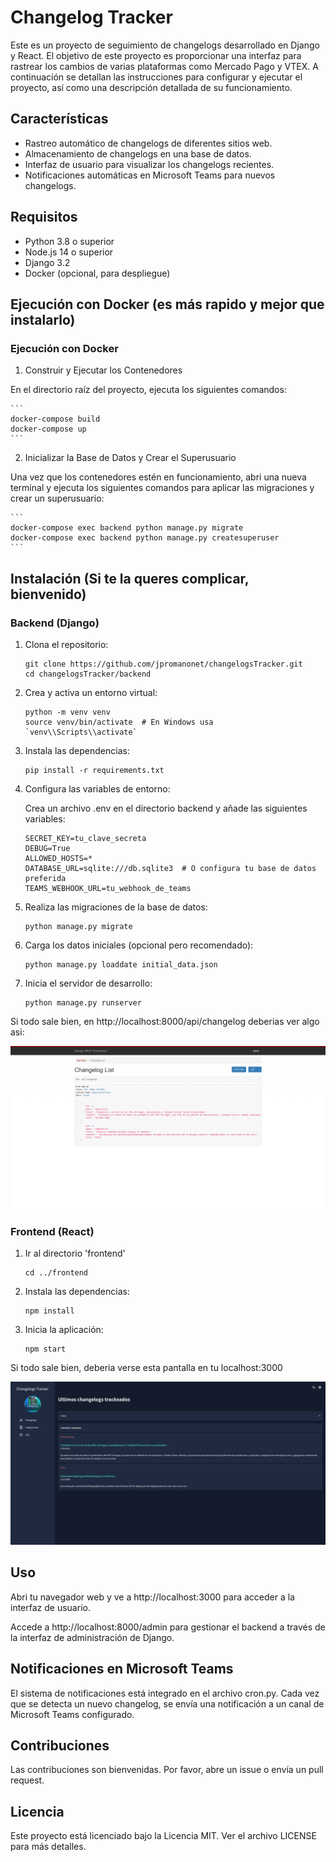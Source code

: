 # Changelog Tracker

Este es un proyecto de seguimiento de changelogs desarrollado en Django y React. El objetivo de este proyecto es proporcionar una interfaz para rastrear los cambios de varias plataformas como Mercado Pago y VTEX. A continuación se detallan las instrucciones para configurar y ejecutar el proyecto, así como una descripción detallada de su funcionamiento.

## Características

- Rastreo automático de changelogs de diferentes sitios web.
- Almacenamiento de changelogs en una base de datos.
- Interfaz de usuario para visualizar los changelogs recientes.
- Notificaciones automáticas en Microsoft Teams para nuevos changelogs.

## Requisitos

- Python 3.8 o superior
- Node.js 14 o superior
- Django 3.2
- Docker (opcional, para despliegue)

## Ejecución con Docker (es más rapido y mejor que instalarlo)

### Ejecución con Docker

1. Construir y Ejecutar los Contenedores

En el directorio raíz del proyecto, ejecuta los siguientes comandos:

    ```
    docker-compose build
    docker-compose up
    ```
2. Inicializar la Base de Datos y Crear el Superusuario

Una vez que los contenedores estén en funcionamiento, abri una nueva terminal y ejecuta los siguientes comandos para aplicar las migraciones y crear un superusuario:

    ```
    docker-compose exec backend python manage.py migrate
    docker-compose exec backend python manage.py createsuperuser
    ```

## Instalación (Si te la queres complicar, bienvenido)

### Backend (Django)

1. Clona el repositorio:

    ```
    git clone https://github.com/jpromanonet/changelogsTracker.git
    cd changelogsTracker/backend
    ```
2. Crea y activa un entorno virtual:

    ```
    python -m venv venv
    source venv/bin/activate  # En Windows usa `venv\\Scripts\\activate`
    ```
3. Instala las dependencias:

    ```
    pip install -r requirements.txt
    ```

4. Configura las variables de entorno:

    Crea un archivo .env en el directorio backend y añade las siguientes variables:

    ```
    SECRET_KEY=tu_clave_secreta
    DEBUG=True
    ALLOWED_HOSTS=*
    DATABASE_URL=sqlite:///db.sqlite3  # O configura tu base de datos preferida
    TEAMS_WEBHOOK_URL=tu_webhook_de_teams
    ```

5. Realiza las migraciones de la base de datos:

    ```
    python manage.py migrate
    ```

6. Carga los datos iniciales (opcional pero recomendado):

    ```
    python manage.py loaddate initial_data.json
    ```

7. Inicia el servidor de desarrollo:

    ```
    python manage.py runserver
    ```

Si todo sale bien, en http://localhost:8000/api/changelog deberias ver algo asi:

![API Rest Framework](./screenshots/api.png)

### Frontend (React)

1. Ir al directorio 'frontend'

    ```
    cd ../frontend
    ```

2. Instala las dependencias:

    ```
    npm install
    ```

3. Inicia la aplicación:

    ```
    npm start
    ```
Si todo sale bien, deberia verse esta pantalla en tu localhost:3000

![Pantalla principal](./screenshots/home_front.png)

## Uso

Abri tu navegador web y ve a http://localhost:3000 para acceder a la interfaz de usuario.

Accede a http://localhost:8000/admin para gestionar el backend a través de la interfaz de administración de Django.

## Notificaciones en Microsoft Teams

El sistema de notificaciones está integrado en el archivo cron.py. Cada vez que se detecta un nuevo changelog, se envía una notificación a un canal de Microsoft Teams configurado.

## Contribuciones

Las contribuciones son bienvenidas. Por favor, abre un issue o envía un pull request.

## Licencia

Este proyecto está licenciado bajo la Licencia MIT. Ver el archivo LICENSE para más detalles.

